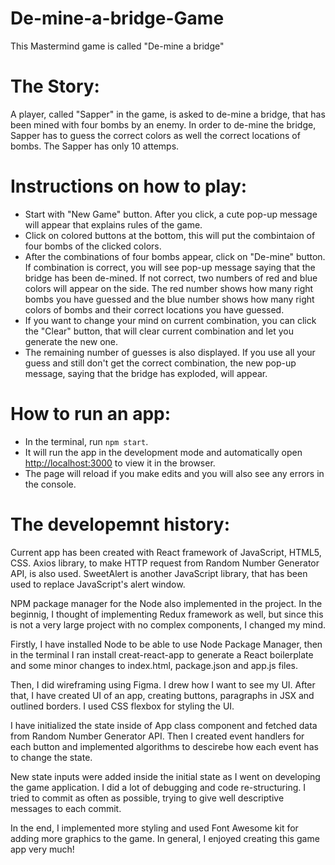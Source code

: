 # De-mine-a-bridge-Game

This Mastermind game is called "De-mine a bridge"

# The Story:

A player, called "Sapper" in the game, is asked to de-mine a bridge, that has been mined with four bombs by an enemy. In order to de-mine the bridge, Sapper has to guess the correct colors as well the correct locations of bombs. The Sapper has only 10 attemps.

# Instructions on how to play:

- Start with "New Game" button. After you click, a cute pop-up message will appear that explains rules of the game.
- Click on colored buttons at the bottom, this will put the combintaion of four bombs of the clicked colors.
- After the combinations of four bombs appear, click on "De-mine" button. If combination is correct, you will see pop-up message saying that the bridge has been de-mined. If not correct, two numbers of red and blue colors will appear on the side. The red number shows how many right bombs you have guessed and the blue number shows how many right colors of bombs and their correct locations you have guessed.
- If you want to change your mind on current combination, you can click the "Clear" button, that will clear current combination and let you generate the new one.
- The remaining number of guesses is also displayed. If you use all your guess and still don't get the correct combination, the new pop-up message, saying that the bridge has exploded, will appear.

# How to run an app:

- In the terminal, run `npm start`.
- It will run the app in the development mode and automatically open [http://localhost:3000](http://localhost:3000) to view it in the browser.
- The page will reload if you make edits and you will also see any errors in the console.

# The developemnt history:

Current app has been created with React framework of JavaScript, HTML5, CSS. Axios library, to make HTTP request from Random Number Generator API, is also used. SweetAlert is another JavaScript library, that has been used to replace JavaScript's alert window.

NPM package manager for the Node also implemented in the project. In the beginnig, I thought of implementing Redux framework as well, but since this is not a very large project with no complex components, I changed my mind.

Firstly, I have installed Node to be able to use Node Package Manager, then in the terminal I ran install creat-react-app to generate a React boilerplate and some minor changes to index.html, package.json and app.js files.

Then, I did wireframing using Figma. I drew how I want to see my UI. After that, I have created UI of an app, creating buttons, paragraphs in JSX and outlined borders. I used CSS flexbox for styling the UI.

I have initialized the state inside of App class component and fetched data from Random Number Generator API. Then I created event handlers for each button and implemented algorithms to descirebe how each event has to change the state.

New state inputs were added inside the initial state as I went on developing the game application. I did a lot of debugging and code re-structuring. I tried to commit as often as possible, trying to give well descriptive messages to each commit.

In the end, I implemented more styling and used Font Awesome kit for adding more graphics to the game. In general, I enjoyed creating this game app very much!

